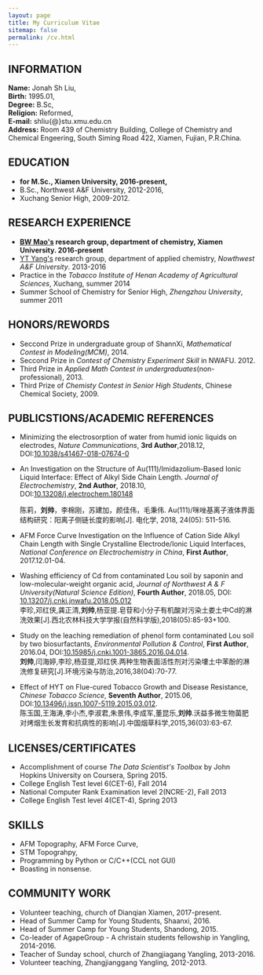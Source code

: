 ```yaml
---
layout: page
title: My Curriculum Vitae
sitemap: false
permalink: /cv.html
---
```


## INFORMATION
**Name:** Jonah Sh Liu,   
**Birth:** 1995.01,   
**Degree:** B.Sc,   
**Religion:** Reformed,    
**E-mail:** shliu{@}stu.xmu.edu.cn   
**Address:** Room 439 of Chemistry Building, College of Chemistry and Chemical Engeering, South Siming Road 422, Xiamen, Fujian, P.R.China.

## EDUCATION
- **for M.Sc., Xiamen University, 2016-present,**  
- B.Sc., Northwest A&F University, 2012-2016,    
- Xuchang Senior High, 2009-2012.


## RESEARCH EXPERIENCE   
- **[BW Mao's](http://stm.xmu.edu.cn) research group, department of chemistry, Xiamen University.   2016-present**    
- [YT Yang's](https://hxyyxy.nwafu.edu.cn/szdw/21747.htm) research group, department of applied chemistry, *Nowthwest A&F University*. 2013-2016 
- Practice in the *Tobacco Institute of Henan Academy of Agricultural Sciences*, Xuchang, summer 2014
- Summer School of Chemistry for Senior High, *Zhengzhou University*, summer 2011    

## HONORS/REWORDS
- Seccond Prize in undergraduate group of ShannXi, *Mathematical Contest in Modeling(MCM)*, 2014.
- Seccond Prize in *Contest of Chemistry Experiment Skill* in NWAFU. 2012.
- Third Prize in *Applied Math Contest in undergraduates*(non-professional), 2013.
- Third Prize of *Chemisty Contest in Senior High Students*, Chinese Chemical Society, 2009.


## PUBLICSTIONS/ACADEMIC REFERENCES
- Minimizing the electrosorption of water from humid ionic liquids on electrodes, *Nature Communications*, **3rd Author**,2018.12, DOI:[10.1038/s41467-018-07674-0](https://doi.org/10.1038/s41467-018-07674-0)

- An Investigation on the Structure of Au(111)/Imidazolium-Based Ionic Liquid Interface: Effect of Alkyl Side Chain Length. *Journal of Electrochemistry*, **2nd Author**, 2018.10,  DOI:[10.13208/j.electrochem.180148 ](http://electrochem.xmu.edu.cn/CN/10.13208/j.electrochem.180148)<br>

  陈莉，**刘帅**，李棉刚，苏建加，颜佳伟，毛秉伟. Au(111)/咪唑基离子液体界面结构研究：阳离子侧链长度的影响[J]. 电化学, 2018, 24(05): 511-516.	

- AFM Force Curve Investigation on the Influence of Cation Side Alkyl Chain Length with Single Crystalline Electrode/Ionic Liquid Interfaces, *National Conference on Electrochemistry in China*, **First Author**, 2017.12.01-04.

- Washing efficiency of Cd from contaminated Lou soil by saponin and low-molecular-weight organic acid, *Journal of Northwest A & F University(Natural Science Edition)*, **Fourth Author**, 2018.05, DOI: [10.13207/j.cnki.jnwafu.2018.05.012](http://doi.org/10.13207/j.cnki.jnwafu.2018.05.012)<br>
  李珍,邓红侠,龚正清,**刘帅**,杨亚提.皂苷和小分子有机酸对污染土娄土中Cd的淋洗效果[J].西北农林科技大学学报(自然科学版),2018(05):85-93+100.

- Study on the leaching remediation of phenol form contaminated Lou soil by two biosurfactants, *Environmental Pollution & Control*,  **First Author**, 2016.04, DOI:[10.15985/j.cnki.1001-3865.2016.04.014](http://doi.org/10.15985/j.cnki.1001-3865.2016.04.014).<br>
  **刘帅**,闫海婷,李珍,杨亚提,邓红侠.两种生物表面活性剂对污染塿土中苯酚的淋洗修复研究[J].环境污染与防治,2016,38(04):70-77.

- Effect of HYT on Flue-cured Tobacco Growth and Disease Resistance, *Chinese Tobacco Science*, **Seventh Author**, 2015.06, DOI:[10.13496/j.issn.1007-5119.2015.03.012](http://doi.org/10.13496/j.issn.1007-5119.2015.03.012).<br>
  陈玉国,王海涛,李小杰,李淑君,朱景伟,李成军,董昆乐,**刘帅**.沃益多微生物菌肥对烤烟生长发育和抗病性的影响[J].中国烟草科学,2015,36(03):63-67.


## LICENSES/CERTIFICATES
- Accomplishment of course *The Data Scientist's Toolbox* by John Hopkins University on Coursera, Spring 2015.
- College English Test level 6(CET-6),  Fall 2014
- National Computer Rank Examination level 2(NCRE-2), Fall 2013
- College English Test level 4(CET-4),  Spring 2013

## SKILLS
- AFM Topography, AFM Force Curve,
- STM Topograhpy,
- Programming by Python or C/C++(CCL not GUI)
- Boasting in nonsense.


## COMMUNITY WORK
- Volunteer teaching, church of Dianqian Xiamen, 2017-present.
- Head of Summer Camp for Young Students, Shaanxi, 2016.
- Head of Summer Camp for Young Students, Shandong, 2015.
- Co-leader of AgapeGroup - A christain students fellowship in Yangling, 2014-2016.
- Teacher of Sunday school, church of Zhangjiagang Yangling, 2013-2016.
- Volunteer teaching, Zhangjianggang Yangling, 2012-2013.

